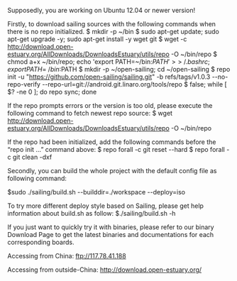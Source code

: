 Supposedly, you are working on Ubuntu 12.04 or newer version!

Firstly, to download sailing sources with the following commands when there is no repo initialized.
$ mkdir -p ~/bin
$ sudo apt-get update; sudo apt-get upgrade -y; sudo apt-get install -y wget git
$ wget -c http://download.open-estuary.org/AllDownloads/DownloadsEstuary/utils/repo -O ~/bin/repo
$ chmod a+x ~/bin/repo; echo 'export PATH=~/bin:$PATH' >> ~/.bashrc; export PATH=~/bin:$PATH
$ mkdir -p ~/open-sailing; cd ~/open-sailing
$ repo init -u "https://github.com/open-sailing/sailing.git" -b refs/tags/v1.0.3 --no-repo-verify --repo-url=git://android.git.linaro.org/tools/repo
$ false; while [ $? -ne 0 ]; do repo sync; done

If the repo prompts errors or the version is too old, please execute the following command to fetch newest repo source:
$ wget http://download.open-estuary.org/AllDownloads/DownloadsEstuary/utils/repo -O ~/bin/repo

If the repo had been initialized,  add the following commands before the “repo init …” command above:
$ repo forall -c git reset --hard
$ repo forall -c git clean -dxf

Secondly, you can build the whole project with the default config file as following command:

$sudo ./sailing/build.sh --builddir=./workspace --deploy=iso

To try more different deploy style based on Sailing, please get help information about build.sh as follow:
$./sailing/build.sh -h

If you just want to quickly try it with binaries, please refer to our binary Download Page to get the latest binaries and documentations for each corresponding boards.

Accessing from China: ftp://117.78.41.188

Accessing from outside-China: http://download.open-estuary.org/
